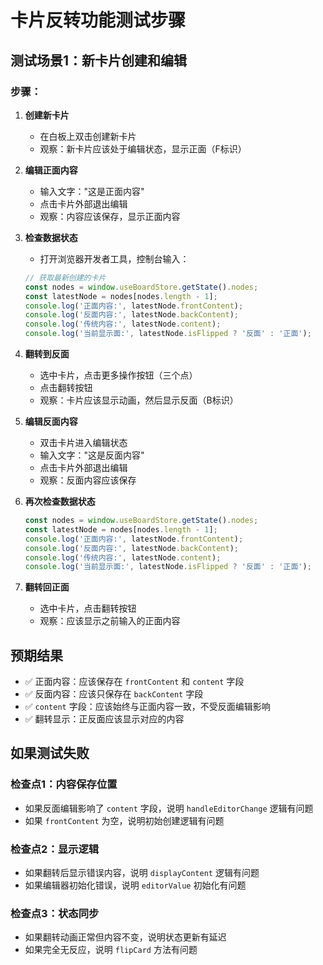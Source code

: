 # 卡片反转功能测试步骤

## 测试场景1：新卡片创建和编辑

### 步骤：
1. **创建新卡片**
   - 在白板上双击创建新卡片
   - 观察：新卡片应该处于编辑状态，显示正面（F标识）

2. **编辑正面内容**
   - 输入文字："这是正面内容"
   - 点击卡片外部退出编辑
   - 观察：内容应该保存，显示正面内容

3. **检查数据状态**
   - 打开浏览器开发者工具，控制台输入：
   ```javascript
   // 获取最新创建的卡片
   const nodes = window.useBoardStore.getState().nodes;
   const latestNode = nodes[nodes.length - 1];
   console.log('正面内容:', latestNode.frontContent);
   console.log('反面内容:', latestNode.backContent);
   console.log('传统内容:', latestNode.content);
   console.log('当前显示面:', latestNode.isFlipped ? '反面' : '正面');
   ```

4. **翻转到反面**
   - 选中卡片，点击更多操作按钮（三个点）
   - 点击翻转按钮
   - 观察：卡片应该显示动画，然后显示反面（B标识）

5. **编辑反面内容**
   - 双击卡片进入编辑状态
   - 输入文字："这是反面内容"
   - 点击卡片外部退出编辑
   - 观察：反面内容应该保存

6. **再次检查数据状态**
   ```javascript
   const nodes = window.useBoardStore.getState().nodes;
   const latestNode = nodes[nodes.length - 1];
   console.log('正面内容:', latestNode.frontContent);
   console.log('反面内容:', latestNode.backContent);
   console.log('传统内容:', latestNode.content);
   console.log('当前显示面:', latestNode.isFlipped ? '反面' : '正面');
   ```

7. **翻转回正面**
   - 选中卡片，点击翻转按钮
   - 观察：应该显示之前输入的正面内容

## 预期结果

- ✅ 正面内容：应该保存在 `frontContent` 和 `content` 字段
- ✅ 反面内容：应该只保存在 `backContent` 字段
- ✅ `content` 字段：应该始终与正面内容一致，不受反面编辑影响
- ✅ 翻转显示：正反面应该显示对应的内容

## 如果测试失败

### 检查点1：内容保存位置
- 如果反面编辑影响了 `content` 字段，说明 `handleEditorChange` 逻辑有问题
- 如果 `frontContent` 为空，说明初始创建逻辑有问题

### 检查点2：显示逻辑
- 如果翻转后显示错误内容，说明 `displayContent` 逻辑有问题
- 如果编辑器初始化错误，说明 `editorValue` 初始化有问题

### 检查点3：状态同步
- 如果翻转动画正常但内容不变，说明状态更新有延迟
- 如果完全无反应，说明 `flipCard` 方法有问题 